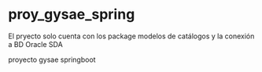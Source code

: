 # proy_gysae_spring

El pryecto solo cuenta con los package modelos de catálogos y la conexión a BD Oracle SDA

proyecto gysae springboot
